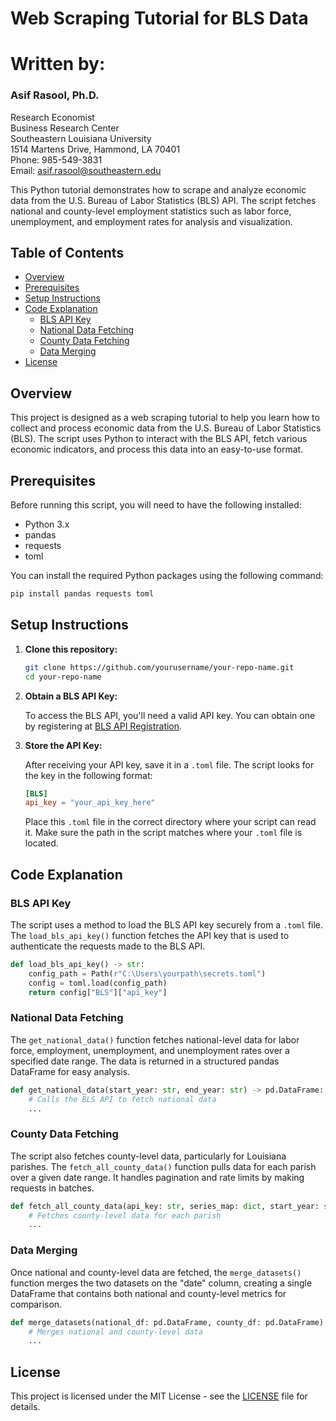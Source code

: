 
# Web Scraping Tutorial for BLS Data

# Written by:
### Asif Rasool, Ph.D.
Research Economist  
Business Research Center  
Southeastern Louisiana University  
1514 Martens Drive, Hammond, LA 70401  
Phone: 985-549-3831  
Email: [asif.rasool@southeastern.edu](mailto:asif.rasool@southeastern.edu)

This Python tutorial demonstrates how to scrape and analyze economic data from the U.S. Bureau of Labor Statistics (BLS) API. The script fetches national and county-level employment statistics such as labor force, unemployment, and employment rates for analysis and visualization.

## Table of Contents

- [Overview](#overview)
- [Prerequisites](#prerequisites)
- [Setup Instructions](#setup-instructions)
- [Code Explanation](#code-explanation)
  - [BLS API Key](#bls-api-key)
  - [National Data Fetching](#national-data-fetching)
  - [County Data Fetching](#county-data-fetching)
  - [Data Merging](#data-merging)
- [License](#license)

## Overview

This project is designed as a web scraping tutorial to help you learn how to collect and process economic data from the U.S. Bureau of Labor Statistics (BLS). The script uses Python to interact with the BLS API, fetch various economic indicators, and process this data into an easy-to-use format.

## Prerequisites

Before running this script, you will need to have the following installed:

- Python 3.x
- pandas
- requests
- toml

You can install the required Python packages using the following command:

```bash
pip install pandas requests toml
```

## Setup Instructions

1. **Clone this repository:**

   ```bash
   git clone https://github.com/yourusername/your-repo-name.git
   cd your-repo-name
   ```

2. **Obtain a BLS API Key:**

   To access the BLS API, you'll need a valid API key. You can obtain one by registering at [BLS API Registration](https://www.bls.gov/developers/).

3. **Store the API Key:**

   After receiving your API key, save it in a `.toml` file. The script looks for the key in the following format:
   
   ```toml
   [BLS]
   api_key = "your_api_key_here"
   ```

   Place this `.toml` file in the correct directory where your script can read it. Make sure the path in the script matches where your `.toml` file is located.

## Code Explanation

### BLS API Key

The script uses a method to load the BLS API key securely from a `.toml` file. The `load_bls_api_key()` function fetches the API key that is used to authenticate the requests made to the BLS API.

```python
def load_bls_api_key() -> str:
    config_path = Path(r"C:\Users\yourpath\secrets.toml")
    config = toml.load(config_path)
    return config["BLS"]["api_key"]
```

### National Data Fetching

The `get_national_data()` function fetches national-level data for labor force, employment, unemployment, and unemployment rates over a specified date range. The data is returned in a structured pandas DataFrame for easy analysis.

```python
def get_national_data(start_year: str, end_year: str) -> pd.DataFrame:
    # Calls the BLS API to fetch national data
    ...
```

### County Data Fetching

The script also fetches county-level data, particularly for Louisiana parishes. The `fetch_all_county_data()` function pulls data for each parish over a given date range. It handles pagination and rate limits by making requests in batches.

```python
def fetch_all_county_data(api_key: str, series_map: dict, start_year: str, end_year: str) -> pd.DataFrame:
    # Fetches county-level data for each parish
    ...
```

### Data Merging

Once national and county-level data are fetched, the `merge_datasets()` function merges the two datasets on the "date" column, creating a single DataFrame that contains both national and county-level metrics for comparison.

```python
def merge_datasets(national_df: pd.DataFrame, county_df: pd.DataFrame) -> pd.DataFrame:
    # Merges national and county-level data
    ...
```

## License

This project is licensed under the MIT License - see the [LICENSE](LICENSE) file for details.
